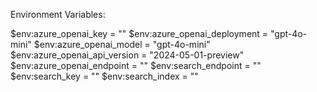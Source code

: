 Environment Variables:

$env:azure_openai_key = ""
$env:azure_openai_deployment = "gpt-4o-mini"
$env:azure_openai_model = "gpt-4o-mini"
$env:azure_openai_api_version = "2024-05-01-preview"
$env:azure_openai_endpoint  = ""
$env:search_endpoint = ""
$env:search_key = ""
$env:search_index = ""
